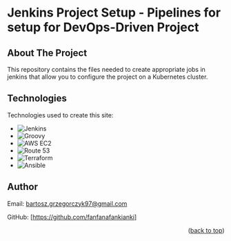 # Jenkins Project Setup - Pipelines for setup for DevOps-Driven Project
<a name="readme-top"></a>
<!-- ABOUT THE PROJECT -->
## About The Project

This repository contains the files needed to create appropriate jobs in jenkins that allow you to configure the project on a Kubernetes cluster.

<!-- TECHNOLOGIES -->
## Technologies

Technologies used to create this site:
* ![Jenkins](https://img.shields.io/badge/Jenkins-D24939?style=for-the-badge&logo=jenkins&logoColor=white)
* ![Groovy](https://img.shields.io/badge/Groovy-4298B8?style=for-the-badge&logo=apache%20groovy&logoColor=white)
* ![AWS EC2](https://img.shields.io/badge/AWS%20EC2-232F3E?style=for-the-badge&logo=amazon%20aws&logoColor=white)
* ![Route 53](https://img.shields.io/badge/Route%2053-232F3E?style=for-the-badge&logo=amazon%20route%2053&logoColor=white)
* ![Terraform](https://img.shields.io/badge/Terraform-623CE4?style=for-the-badge&logo=terraform&logoColor=white)
* ![Ansible](https://img.shields.io/badge/Ansible-EE0000?style=for-the-badge&logo=ansible&logoColor=white)

  
<!-- AUTHOR -->
## Author

Email: bartosz.grzegorczyk97@gmail.com

GitHub: [https://github.com/fanfanafankianki]

<p align="right">(<a href="#readme-top">back to top</a>)</p>

